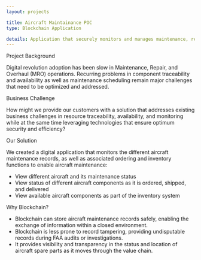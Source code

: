 ```yaml
---
layout: projects

title: Aircraft Maintainance POC
type: Blockchain Application

details: Application that securely monitors and manages maintenance, repair, and overhaul operations of aircrafts and their components.
---
```



<p class="lead">Project Background</p>
<p>Digital revolution adoption has been slow in Maintenance, Repair, and Overhaul (MRO) operations. Recurring problems in component traceability and availability as well as maintenance scheduling remain major challenges that need to be optimized and addressed.</p>
<p class="lead">Business Challenge</p>
<p>How might we provide our customers with a solution that addresses existing business challenges in resource traceability, availability, and monitoring while at the same time leveraging technologies that ensure optimum security and efficiency?</p>
<p class="lead">Our Solution</p>

<div class="row">
<div class="col-md-8">
<p>We created a digital application that monitors the different aircraft maintenance records, as well as associated ordering and inventory functions to enable aircraft maintenance:</p>
<ul>
    <li>View different aircraft and its maintenance status</li>
    <li>View status of different aircraft components as it is ordered, shipped, and delivered</li>
    <li>View available aircraft components as part of the inventory system</li>
</ul>
</div>
<div class="col-md-4">
<p class="lead">Why Blockchain?</p>
<ul>
    <li>Blockchain can store aircraft maintenance records safely, enabling the exchange of information within a closed environment.</li>
    <li>Blockchain is less prone to record tampering, providing undisputable records during FAA audits or investigations.</li>
    <li>It provides visibility and transparency in the status and location of aircraft spare parts as it moves through the value chain.</li>
</ul>
</div>
</div>
